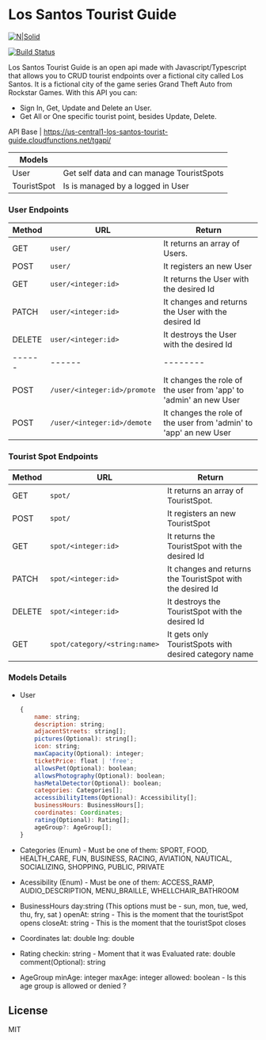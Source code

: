 # Los Santos Tourist Guide

[![N|Solid](https://cldup.com/dTxpPi9lDf.thumb.png)](https://nodesource.com/products/nsolid)

[![Build Status](https://travis-ci.org/joemccann/dillinger.svg?branch=master)](https://travis-ci.org/joemccann/dillinger)

Los Santos Tourist Guide is an open api made with Javascript/Typescript that allows you to CRUD tourist endpoints over a fictional city called Los Santos. It is a fictional city of the game series Grand Theft Auto from Rockstar Games. With this API you can:

  - Sign In, Get, Update and Delete an User.
  - Get All or One specific tourist point, besides Update, Delete.


API Base | https://us-central1-los-santos-tourist-guide.cloudfunctions.net/tgapi/

| Models |  |
| ------ | ------ |
| User | Get self data and can manage TouristSpots |
| TouristSpot | Is is managed by a logged in User |

### User Endpoints
| Method | URL | Return |
| ------ | ------ | -------- |
| GET | ```user/``` | It returns an array of Users.|
| POST | ```user/``` | It registers an new User |
| GET | ```user/<integer:id>``` | It returns the User with the desired Id |
| PATCH | ```user/<integer:id>``` | It changes and returns the User with the desired Id |
| DELETE | ```user/<integer:id>``` | It destroys the User with the desired Id |
| ------ | ------ | -------- |
| POST | ```/user/<integer:id>/promote``` | It changes the role of the user from 'app' to 'admin' an new User |
| POST | ```/user/<integer:id>/demote``` | It changes the role of the user from 'admin' to 'app' an new User |

### Tourist Spot Endpoints
| Method | URL | Return |
| ------ | ------ | -------- |
| GET | ```spot/``` | It returns an array of TouristSpot.|
| POST | ```spot/``` | It registers an new TouristSpot |
| GET | ```spot/<integer:id>``` | It returns the TouristSpot with the desired Id |
| PATCH | ```spot/<integer:id>``` | It changes and returns the TouristSpot with the desired Id |
| DELETE | ```spot/<integer:id>``` | It destroys the TouristSpot with the desired Id |get /spot/category/:name
| GET | ```spot/category/<string:name>``` | It gets only TouristSpots with desired category name |

### Models Details

* User
    ```js
    {
        name: string;
        description: string;
        adjacentStreets: string[];
        pictures(Optional): string[];
        icon: string;
        maxCapacity(Optional): integer;
        ticketPrice: float | 'free';
        allowsPet(Optional): boolean;
        allowsPhotography(Optional): boolean;
        hasMetalDetector(Optional): boolean;
        categories: Categories[];
        accessibilityItems(Optional): Accessibility[];
        businessHours: BusinessHours[];
        coordinates: Coordinates;
        rating(Optional): Rating[];
        ageGroup?: AgeGroup[];
    }
    ```

* Categories (Enum) - Must be one of them:
	SPORT, FOOD, HEALTH_CARE, FUN, BUSINESS, RACING,
  	AVIATION, NAUTICAL, SOCIALIZING, SHOPPING, PUBLIC, PRIVATE

* Acessibility (Enum) - Must be one of them:
	ACCESS_RAMP, AUDIO_DESCRIPTION, MENU_BRAILLE, WHELLCHAIR_BATHROOM

* BusinessHours
	day:string (This options must be - sun, mon, tue, wed, thu, fry, sat )
	openAt: string - This is the moment that the touristSpot opens
	closeAt: string - This is the moment that the touristSpot closes

* Coordinates
	lat: double
	lng: double

* Rating
	checkin: string - Moment that it was Evaluated
	rate: double
	comment(Optional): string

* AgeGroup
	minAge: integer
	maxAge: integer
	allowed: boolean - Is this age group is allowed or denied ?

License
----

MIT
